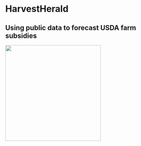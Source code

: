 # HarvestHerald
## Using public data to forecast USDA farm subsidies

<img src='images/subsidy2.jpeg' width='300'>
